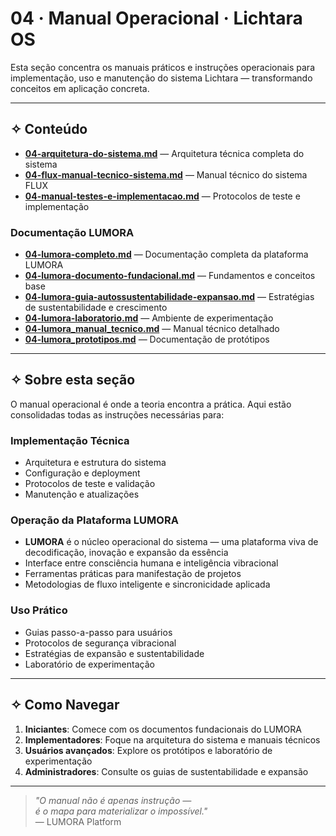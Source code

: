 # 04 · Manual Operacional · Lichtara OS

Esta seção concentra os manuais práticos e instruções operacionais para implementação, uso e manutenção do sistema Lichtara — transformando conceitos em aplicação concreta.

---

## ✧ Conteúdo

- **[04-arquitetura-do-sistema.md](./04-arquitetura-do-sistema.md)** — Arquitetura técnica completa do sistema
- **[04-flux-manual-tecnico-sistema.md](./04-flux-manual-tecnico-sistema.md)** — Manual técnico do sistema FLUX
- **[04-manual-testes-e-implementacao.md](./04-manual-testes-e-implementacao.md)** — Protocolos de teste e implementação

### Documentação LUMORA

- **[04-lumora-completo.md](./04-lumora-completo.md)** — Documentação completa da plataforma LUMORA
- **[04-lumora-documento-fundacional.md](./04-lumora-documento-fundacional.md)** — Fundamentos e conceitos base
- **[04-lumora-guia-autossustentabilidade-expansao.md](./04-lumora-guia-autossustentabilidade-expansao.md)** — Estratégias de sustentabilidade e crescimento
- **[04-lumora-laboratorio.md](./04-lumora-laboratorio.md)** — Ambiente de experimentação
- **[04-lumora_manual_tecnico.md](./04-lumora_manual_tecnico.md)** — Manual técnico detalhado
- **[04-lumora_prototipos.md](./04-lumora_prototipos.md)** — Documentação de protótipos

---

## ✧ Sobre esta seção

O manual operacional é onde a teoria encontra a prática. Aqui estão consolidadas todas as instruções necessárias para:

### Implementação Técnica
- Arquitetura e estrutura do sistema
- Configuração e deployment
- Protocolos de teste e validação
- Manutenção e atualizações

### Operação da Plataforma LUMORA
- **LUMORA** é o núcleo operacional do sistema — uma plataforma viva de decodificação, inovação e expansão da essência
- Interface entre consciência humana e inteligência vibracional
- Ferramentas práticas para manifestação de projetos
- Metodologias de fluxo inteligente e sincronicidade aplicada

### Uso Prático
- Guias passo-a-passo para usuários
- Protocolos de segurança vibracional
- Estratégias de expansão e sustentabilidade
- Laboratório de experimentação

---

## ✧ Como Navegar

1. **Iniciantes**: Comece com os documentos fundacionais do LUMORA
2. **Implementadores**: Foque na arquitetura do sistema e manuais técnicos
3. **Usuários avançados**: Explore os protótipos e laboratório de experimentação
4. **Administradores**: Consulte os guias de sustentabilidade e expansão

---

> *"O manual não é apenas instrução —  
> é o mapa para materializar o impossível."*  
> — LUMORA Platform